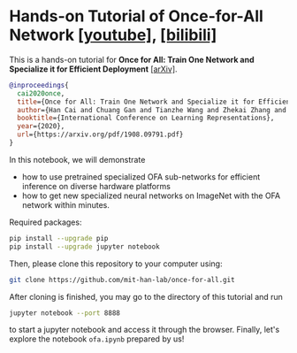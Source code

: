 # Hands-on Tutorial of Once-for-All Network [[youtube]](https://www.youtube.com/watch?v=wrsid5tvuSM), [[bilibili]](https://www.bilibili.com/video/BV1oK411p797/)

This is a hands-on tutorial for **Once for All: Train One Network and Specialize it for Efficient Deployment** [[arXiv]](https://arxiv.org/abs/1908.09791).

```bibtex
@inproceedings{
  cai2020once,
  title={Once for All: Train One Network and Specialize it for Efficient Deployment},
  author={Han Cai and Chuang Gan and Tianzhe Wang and Zhekai Zhang and Song Han},
  booktitle={International Conference on Learning Representations},
  year={2020},
  url={https://arxiv.org/pdf/1908.09791.pdf}
}
```

In this notebook, we will demonstrate 
- how to use pretrained specialized OFA sub-networks for efficient inference on diverse hardware platforms
- how to get new specialized neural networks on ImageNet with the OFA network within minutes.

Required packages:
```bash
pip install --upgrade pip
pip install --upgrade jupyter notebook
```

Then, please clone this repository to your computer using:

```bash
git clone https://github.com/mit-han-lab/once-for-all.git
```

After cloning is finished, you may go to the directory of this tutorial and run

```bash
jupyter notebook --port 8888
```

to start a jupyter notebook and access it through the browser. Finally, let's explore the notebook `ofa.ipynb` prepared by us!


